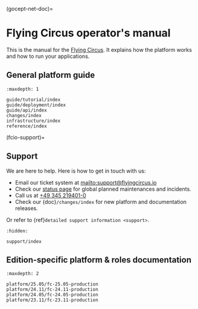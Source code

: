 (gocept-net-doc)=


# Flying Circus operator's manual

This is the manual for the [Flying Circus](http://flyingcircus.io). It
explains how the platform works and how to run your applications.

## General platform guide

```{toctree}
:maxdepth: 1

guide/tutorial/index
guide/deployment/index
guide/api/index
changes/index
infrastructure/index
reference/index
```

(fcio-support)=
## Support

We are here to help. Here is how to get in touch with us:

- Email our ticket system at <mailto:support@flyingcircus.io>
- Check our [status page](http://status.flyingcircus.io/) for global planned maintenances and incidents.
- Call us at [+49 345 219401-0](tel:+493452194010)
- Check our {doc}`/changes/index` for new platform and documentation releases.

Or refer to {ref}`detailed support information <support>`.

```{toctree}
:hidden:

support/index
```

## Edition-specific platform & roles documentation

```{toctree}
:maxdepth: 2

platform/25.05/fc-25.05-production
platform/24.11/fc-24.11-production
platform/24.05/fc-24.05-production
platform/23.11/fc-23.11-production
```

